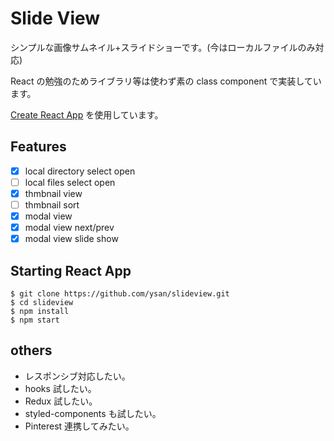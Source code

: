 # Slide View

シンプルな画像サムネイル+スライドショーです。(今はローカルファイルのみ対応)

React の勉強のためライブラリ等は使わず素の class component で実装しています。

[Create React App](https://github.com/facebook/create-react-app) を使用しています。

## Features

- [x] local directory select open
- [ ] local files select open
- [x] thmbnail view
- [ ] thmbnail sort
- [x] modal view
- [x] modal view next/prev
- [x] modal view slide show

## Starting React App

    $ git clone https://github.com/ysan/slideview.git
    $ cd slideview
    $ npm install
    $ npm start

## others

- レスポンシブ対応したい。
- hooks 試したい。
- Redux 試したい。
- styled-components も試したい。
- Pinterest 連携してみたい。
